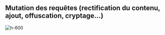 
<!-- .slide: class="flex-row center" data-background="./assets/volcamp/bkgnd-basew.png"-->
## Mutation des requêtes (rectification du contenu, ajout, offuscation, cryptage...)
![h-600](./assets/techready/mutating-demo.png)

